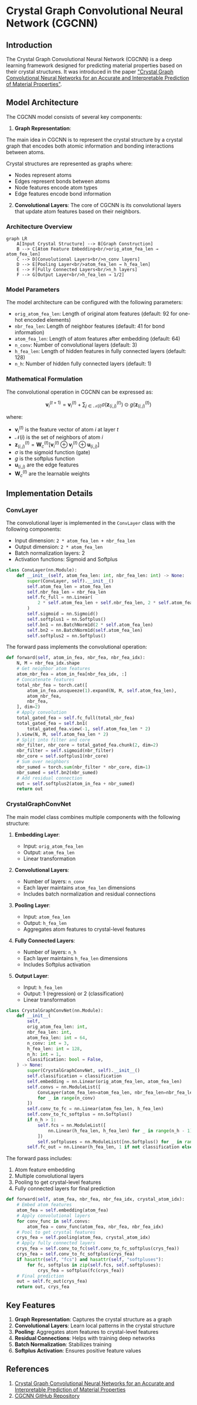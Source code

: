 # Crystal Graph Convolutional Neural Network (CGCNN)

## Introduction

The Crystal Graph Convolutional Neural Network (CGCNN) is a deep learning framework designed for predicting material properties based on their crystal structures. It was introduced in the paper ["Crystal Graph Convolutional Neural Networks for an Accurate and Interpretable Prediction of Material Properties"](https://arxiv.org/pdf/1710.10324).

## Model Architecture

The CGCNN model consists of several key components:

1. **Graph Representation**: 

The main idea in CGCNN is to represent the crystal structure by a crystal graph that encodes both atomic information and bonding interactions between atoms.

Crystal structures are represented as graphs where:
   - Nodes represent atoms
   - Edges represent bonds between atoms
   - Node features encode atom types
   - Edge features encode bond information

2. **Convolutional Layers**: The core of CGCNN is its convolutional layers that update atom features based on their neighbors.

### Architecture Overview

```mermaid
graph LR
    A[Input Crystal Structure] --> B[Graph Construction]
    B --> C[Atom Feature Embedding<br/>orig_atom_fea_len → atom_fea_len]
    C --> D[Convolutional Layers<br/>n_conv layers]
    D --> E[Pooling Layer<br/>atom_fea_len → h_fea_len]
    E --> F[Fully Connected Layers<br/>n_h layers]
    F --> G[Output Layer<br/>h_fea_len → 1/2]
```

### Model Parameters

The model architecture can be configured with the following parameters:
- `orig_atom_fea_len`: Length of original atom features (default: 92 for one-hot encoded elements)
- `nbr_fea_len`: Length of neighbor features (default: 41 for bond information)
- `atom_fea_len`: Length of atom features after embedding (default: 64)
- `n_conv`: Number of convolutional layers (default: 3)
- `h_fea_len`: Length of hidden features in fully connected layers (default: 128)
- `n_h`: Number of hidden fully connected layers (default: 1)

### Mathematical Formulation

The convolutional operation in CGCNN can be expressed as:

$$
\mathbf{v}_i^{(t+1)} = \mathbf{v}_i^{(t)} + \sum_{j \in \mathcal{N}(i)} \sigma(\mathbf{z}_{(i,j)}^{(t)}) \odot g(\mathbf{z}_{(i,j)}^{(t)})
$$

where:
- $\mathbf{v}_i^{(t)}$ is the feature vector of atom $i$ at layer $t$
- $\mathcal{N}(i)$ is the set of neighbors of atom $i$
- $\mathbf{z}_{(i,j)}^{(t)} = \mathbf{W}_c^{(t)} [\mathbf{v}_i^{(t)} \oplus \mathbf{v}_j^{(t)} \oplus \mathbf{u}_{(i,j)}]$
- $\sigma$ is the sigmoid function (gate)
- $g$ is the softplus function
- $\mathbf{u}_{(i,j)}$ are the edge features
- $\mathbf{W}_c^{(t)}$ are the learnable weights

## Implementation Details

### ConvLayer

The convolutional layer is implemented in the `ConvLayer` class with the following components:
- Input dimension: `2 * atom_fea_len + nbr_fea_len`
- Output dimension: `2 * atom_fea_len`
- Batch normalization layers: 2
- Activation functions: Sigmoid and Softplus

```python
class ConvLayer(nn.Module):
    def __init__(self, atom_fea_len: int, nbr_fea_len: int) -> None:
        super(ConvLayer, self).__init__()
        self.atom_fea_len = atom_fea_len
        self.nbr_fea_len = nbr_fea_len
        self.fc_full = nn.Linear(
            2 * self.atom_fea_len + self.nbr_fea_len, 2 * self.atom_fea_len
        )
        self.sigmoid = nn.Sigmoid()
        self.softplus1 = nn.Softplus()
        self.bn1 = nn.BatchNorm1d(2 * self.atom_fea_len)
        self.bn2 = nn.BatchNorm1d(self.atom_fea_len)
        self.softplus2 = nn.Softplus()
```

The forward pass implements the convolutional operation:

```python
def forward(self, atom_in_fea, nbr_fea, nbr_fea_idx):
    N, M = nbr_fea_idx.shape
    # Get neighbor atom features
    atom_nbr_fea = atom_in_fea[nbr_fea_idx, :]
    # Concatenate features
    total_nbr_fea = torch.cat([
        atom_in_fea.unsqueeze(1).expand(N, M, self.atom_fea_len),
        atom_nbr_fea,
        nbr_fea,
    ], dim=2)
    # Apply convolution
    total_gated_fea = self.fc_full(total_nbr_fea)
    total_gated_fea = self.bn1(
        total_gated_fea.view(-1, self.atom_fea_len * 2)
    ).view(N, M, self.atom_fea_len * 2)
    # Split into filter and core
    nbr_filter, nbr_core = total_gated_fea.chunk(2, dim=2)
    nbr_filter = self.sigmoid(nbr_filter)
    nbr_core = self.softplus1(nbr_core)
    # Sum over neighbors
    nbr_sumed = torch.sum(nbr_filter * nbr_core, dim=1)
    nbr_sumed = self.bn2(nbr_sumed)
    # Add residual connection
    out = self.softplus2(atom_in_fea + nbr_sumed)
    return out
```

### CrystalGraphConvNet

The main model class combines multiple components with the following structure:
1. **Embedding Layer**:
   - Input: `orig_atom_fea_len`
   - Output: `atom_fea_len`
   - Linear transformation

2. **Convolutional Layers**:
   - Number of layers: `n_conv`
   - Each layer maintains `atom_fea_len` dimensions
   - Includes batch normalization and residual connections

3. **Pooling Layer**:
   - Input: `atom_fea_len`
   - Output: `h_fea_len`
   - Aggregates atom features to crystal-level features

4. **Fully Connected Layers**:
   - Number of layers: `n_h`
   - Each layer maintains `h_fea_len` dimensions
   - Includes Softplus activation

5. **Output Layer**:
   - Input: `h_fea_len`
   - Output: 1 (regression) or 2 (classification)
   - Linear transformation

```python
class CrystalGraphConvNet(nn.Module):
    def __init__(
        self,
        orig_atom_fea_len: int,
        nbr_fea_len: int,
        atom_fea_len: int = 64,
        n_conv: int = 3,
        h_fea_len: int = 128,
        n_h: int = 1,
        classification: bool = False,
    ) -> None:
        super(CrystalGraphConvNet, self).__init__()
        self.classification = classification
        self.embedding = nn.Linear(orig_atom_fea_len, atom_fea_len)
        self.convs = nn.ModuleList([
            ConvLayer(atom_fea_len=atom_fea_len, nbr_fea_len=nbr_fea_len)
            for _ in range(n_conv)
        ])
        self.conv_to_fc = nn.Linear(atom_fea_len, h_fea_len)
        self.conv_to_fc_softplus = nn.Softplus()
        if n_h > 1:
            self.fcs = nn.ModuleList([
                nn.Linear(h_fea_len, h_fea_len) for _ in range(n_h - 1)
            ])
            self.softpluses = nn.ModuleList([nn.Softplus() for _ in range(n_h - 1)])
        self.fc_out = nn.Linear(h_fea_len, 1 if not classification else 2)
```

The forward pass includes:
1. Atom feature embedding
2. Multiple convolutional layers
3. Pooling to get crystal-level features
4. Fully connected layers for final prediction

```python
def forward(self, atom_fea, nbr_fea, nbr_fea_idx, crystal_atom_idx):
    # Embed atom features
    atom_fea = self.embedding(atom_fea)
    # Apply convolutional layers
    for conv_func in self.convs:
        atom_fea = conv_func(atom_fea, nbr_fea, nbr_fea_idx)
    # Pool to get crystal features
    crys_fea = self.pooling(atom_fea, crystal_atom_idx)
    # Apply fully connected layers
    crys_fea = self.conv_to_fc(self.conv_to_fc_softplus(crys_fea))
    crys_fea = self.conv_to_fc_softplus(crys_fea)
    if hasattr(self, "fcs") and hasattr(self, "softpluses"):
        for fc, softplus in zip(self.fcs, self.softpluses):
            crys_fea = softplus(fc(crys_fea))
    # Final prediction
    out = self.fc_out(crys_fea)
    return out, crys_fea
```

## Key Features

1. **Graph Representation**: Captures the crystal structure as a graph
2. **Convolutional Layers**: Learn local patterns in the crystal structure
3. **Pooling**: Aggregates atom features to crystal-level features
4. **Residual Connections**: Helps with training deep networks
5. **Batch Normalization**: Stabilizes training
6. **Softplus Activation**: Ensures positive feature values

## References

1. [Crystal Graph Convolutional Neural Networks for an Accurate and Interpretable Prediction of Material Properties](https://journals.aps.org/prl/abstract/10.1103/PhysRevLett.120.145301)
2. [CGCNN GitHub Repository](https://github.com/txie-93/cgcnn) 